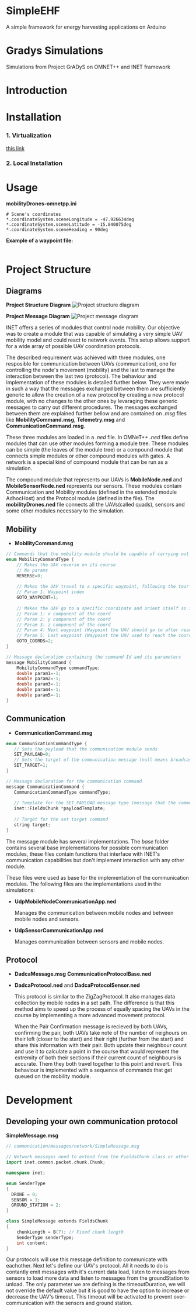 # SimpleEHF
A simple framework for energy harvesting applications on Arduino

# Gradys Simulations
Simulations from Project GrADyS on OMNET++ and INET framework

# Introduction

# Installation

### 1. Virtualization
[this link](https://drive.google.com/file/d/1IlgWMdPeYZH246wYP_pVjzWEvD9X_tZH/view?usp=sharing) 
### 2. Local Installation

# Usage
**mobilityDrones-omnetpp.ini** 

```
# Scene's coordinates
*.coordinateSystem.sceneLongitude = -47.926634deg
*.coordinateSystem.sceneLatitude = -15.840075deg
*.coordinateSystem.sceneHeading = 90deg

```



**Example of a waypoint file:**
```

```

# Project Structure
## Diagrams
**Project Structure Diagram**
![Project structure diagram](assets/structure_diagram.png)

**Project Message Diagram**
![Project message diagram](assets/message_diagram.png)

INET offers a series of modules that control node mobility. Our objective was to create a module that was capable of simulating a very simple UAV mobility model and could react to network events. This setup allows support for a wide array of possible UAV coordination protocols.

The described requirement was achieved with three modules, one resposible for communication between UAVs (communication), one for controlling the node's movement (mobility) and the last to manage the interaction between the last two (protocol). The behaviour and implementation of these modules is detailed further below. They were made in such a way that the messages exchanged between them are sufficiently generic to allow the creation of a new protocol by creating a new protocol module, with no changes to the other ones by levaraging these generic messages to carry out different procedures. The messages exchanged between them are explained further bellow and are contained on *.msg* files like **MobilityCommand.msg**, **Telemetry.msg** and **CommunicationCommand.msg**.

These three modules are loaded in a *.ned* file. In OMNeT++ *.ned* files define modules that can use other modules forming a module tree. These modules can be simple (the leaves of the module tree) or a compound module that connects simple modules or other compound modules with gates. A network is a special kind of compound module that can be run as a simulation. 

The compound module that represents our UAVs is **MobileNode.ned** and **MobileSensorNode.ned** represents our sensors. These modules contain Communication and Mobility modules (defined in the extended module AdhocHost) and the Protocol module (defined in the file). The **mobilityDrones.ned** file connects all the UAVs(called quads), sensors and some other modules necessary to the simulation.

 ## Mobility
 

* **MobilityCommand.msg**
```C++
// Commands that the mobility module should be capable of carrying out
enum MobilityCommandType {
    // Makes the UAV reverse on its course
    // No params
    REVERSE=0; 
    
    // Makes the UAV travel to a specific waypoint, following the tour pack
    // Param 1: Waypoint index
    GOTO_WAYPOINT=1;
    
    // Makes the UAV go to a specific coordinate and orient itself so it can continue the tour afterwards
    // Param 1: x component of the coord
    // Param 2: y component of the coord
    // Param 3: z component of the coord
    // Param 4: Next waypoint (Waypoint the UAV should go to after reaching the target)
    // Param 5: Last waypoint (Waypoint the UAV used to reach the coords)
    GOTO_COORDS=2;
}

// Message declaration containing the command Id and its parameters 
message MobilityCommand {
    MobilityCommandType commandType;
    double param1=-1;
    double param2=-1;
    double param3=-1;
    double param4=-1;
    double param5=-1;
}
```

 ## Communication

 * **CommunicationCommand.msg**
 ```C++
enum CommunicationCommandType {
    // Sets the payload that the communication module sends
    SET_PAYLOAD=0;
    // Sets the target of the communication message (null means broadcast)
    SET_TARGET=1;
}

// Message declaration for the communication command
message CommunicationCommand {
    CommunicationCommandType commandType;
    
    // Template for the SET_PAYLOAD message type (message that the communication module should send)
    inet::FieldsChunk *payloadTemplate;
    
    // Target for the set target command
    string target;
}
 ```

 The message module has several implementations. The *base* folder contains several base implementations for possible communication modules, these files contain functions that interface with INET's communication capabilities but don't implement interaction with any other module.
 
 These files were used as base for the implementation of the communication modules. The following files are the implementations used in the simulations:
  * **UdpMobileNodeCommunicationApp.ned**
  
    Manages the communication between mobile nodes and between mobile nodes and sensors.
 * **UdpSensorCommunicationApp.ned**
    
    Manages communication between sensors and mobile nodes.

## Protocol 

* **DadcaMessage.msg**
**CommunicationProtocolBase.ned** 

* **DadcaProtocol.ned** and **DadcaProtocolSensor.ned**
     
     This protocol is similar to the ZigZagProtocol. It also manages data collection by mobile nodes in a set path. The difference is that this method aims to speed up the process of equally spacing the UAVs in the course by implementing a more advanced movement protocol.

     When the Pair Confirmation message is recieved by both UAVs, confirming the pair, both UAVs take note of the number of neighours on their left (closer to the start) and their right (further from the start) and share this information with their pair. Both update their neighbour count and use it to calculate a point in the course that would represent the extremity of both their sections if their current count of neighbours is accurate. Them they both travel together to this point and revert. This behaviour is implemented with a sequence of commands that get queued on the mobility module.
    

# Development

## Developing your own communication protocol

**SimpleMessage.msg**
```C++
// communication/messages/network/SimpleMessage.msg

// Network messages need to extend from the FieldsChunk class or other chunk classes
import inet.common.packet.chunk.Chunk;

namespace inet;

enum SenderType
{
  DRONE = 0;
  SENSOR = 1;
  GROUND_STATION = 2;
}

class SimpleMessage extends FieldsChunk
{
    chunkLength = B(7); // Fixed chunk length
    SenderType senderType;
    int content;
}
```

Our protocols will use this message definition to communicate with eachother. Next let's define our UAV's protocol. All it needs to do is contantly emit messages with it's current data load, listen to messages from sensors to load more data and listen to messages from the groundStation to unload. The only parameter we are defining is the timeoutDuration, we will not override the default value but it is good to have the option to increase or decrease the UAV's timeout. This timeout will be activated to prevent over-communication with the sensors and ground station.
